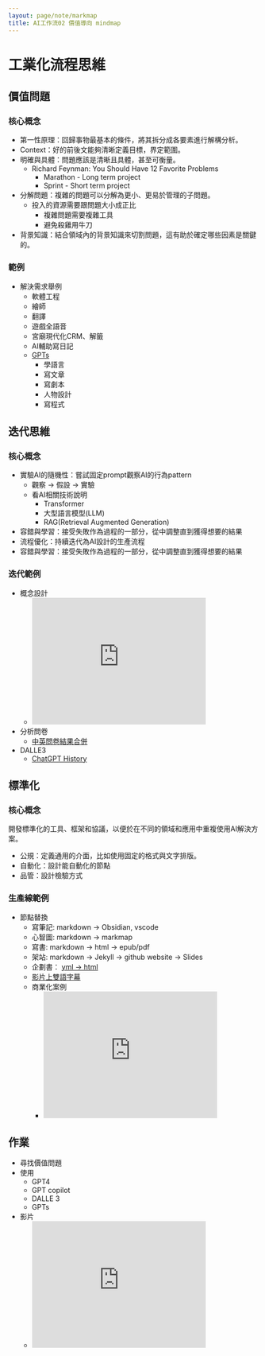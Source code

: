 ```yaml
---
layout: page/note/markmap
title: AI工作流02 價值導向 mindmap
---
```


# 工業化流程思維

## 價值問題
### 核心概念
* 第一性原理：回歸事物最基本的條件，將其拆分成各要素進行解構分析。
* Context：好的前後文能夠清晰定義目標，界定範圍。
* 明確與具體：問題應該是清晰且具體，甚至可衡量。
  * Richard Feynman: You Should Have 12 Favorite Problems
    * Marathon - Long term project
    * Sprint - Short term project
* 分解問題：複雜的問題可以分解為更小、更易於管理的子問題。
  * 投入的資源需要跟問題大小成正比
    * 複雜問題需要複雜工具
    * 避免殺雞用牛刀
* 背景知識：結合領域內的背景知識來切割問題，這有助於確定哪些因素是關鍵的。

### 範例
* 解決需求舉例
  * 軟體工程
  * 繪師
  * 翻譯
  * 遊戲全語音
  * 宮廟現代化CRM、解籤
  * AI輔助寫日記
  * [GPTs](https://ai.posetmage.com/GPTs/)
    * 學語言
    * 寫文章
    * 寫劇本
    * 人物設計
    * 寫程式

## 迭代思維
### 核心概念
* 實驗AI的隨機性：嘗試固定prompt觀察AI的行為pattern
  * 觀察 → 假設 → 實驗
  * 看AI相關技術說明
    * Transformer
    * 大型語言模型(LLM)
    * RAG(Retrieval Augmented Generation)
* 容錯與學習：接受失敗作為過程的一部分，從中調整直到獲得想要的結果
* 流程優化：持續迭代為AI設計的生產流程
* 容錯與學習：接受失敗作為過程的一部分，從中調整直到獲得想要的結果

### 迭代範例
* 概念設計
  * <iframe width="350" height="255" src="https://www.youtube.com/embed/c9-MrCqcC6E" title="YouTube video player" frameborder="0" ></iframe>  
* 分析問卷
  * [中英問卷結果合併](https://ai.posetmage.com/Boards/Money/2023-07-30-AI%E5%88%86%E6%9E%90%E5%95%8F%E5%8D%B7.html)
* DALLE3
  * [ChatGPT History](./02/Hack%20DALLE.html)


## 標準化
### 核心概念
開發標準化的工具、框架和協議，以便於在不同的領域和應用中重複使用AI解決方案。
* 公規：定義通用的介面，比如使用固定的格式與文字排版。
* 自動化：設計能自動化的節點
* 品管：設計檢驗方式

### 生產線範例
* 節點替換
  * 寫筆記: markdown → Obsidian, vscode
  * 心智圖: markdown → markmap
  * 寫書: markdown → html → epub/pdf
  * 架站: markdown → Jekyll → github website → Slides
  * 企劃書： [yml → html](https://posetmage.com/GameDesign/Tool/)
  * [影片上雙語字幕](https://github.com/LatticeMage/Tools/tree/main/Subtitle#flow)
  * 商業化案例
    * <iframe width="350" height="255" src="https://www.youtube.com/embed/dcrhhIKNaRQ" title="YouTube video player" frameborder="0" ></iframe>  



## 作業
* 尋找價值問題
* 使用
  * GPT4
  * GPT copilot
  * DALLE 3
  * GPTs
* 影片
  * <iframe width="350" height="255" src="https://www.youtube.com/embed/5kNCcpM61eo" title="YouTube video player" frameborder="0" ></iframe>
